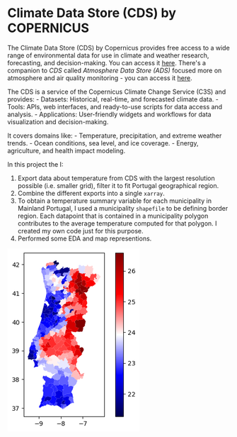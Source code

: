 # Climate Data Store (CDS) by COPERNICUS

The Climate Data Store (CDS) by Copernicus provides free access to a wide range of environmental data for use in climate and weather research, forecasting, and decision-making. You can access it [here](https://cds.climate.copernicus.eu/datasets). There's a companion to *CDS* called *Atmosphere Data Store (ADS)* focused more on atmosphere and air quality monitoring - you can access it [here](https://ads.atmosphere.copernicus.eu/user-guide).

The CDS is a service of the Copernicus Climate Change Service (C3S) and provides:
	- Datasets: Historical, real-time, and forecasted climate data.
	- Tools: APIs, web interfaces, and ready-to-use scripts for data access and analysis.
	-	Applications: User-friendly widgets and workflows for data visualization and decision-making.

It covers domains like:
	-	Temperature, precipitation, and extreme weather trends.
	-	Ocean conditions, sea level, and ice coverage.
	-	Energy, agriculture, and health impact modeling.

In this project the I:
  1. Export data about temperature from CDS with the largest resolution possible (i.e. smaller grid), filter it to fit Portugal geographical region.
  2. Combine the different exports into a single ```xarray```.
  3. To obtain a temperature summary variable for each municipality in Mainland Portugal, I used a municipality ```shapefile``` to be defining border region. Each datapoint that is contained in a municipality polygon contributes to the average temperature computed for that polygon. I created my own code just for this purpose.
  4. Performed some EDA and map representions.

![Average Temperature on August 15th 2018 across Mainland Portugal](https://github.com/andrebrito0/climate_data_store/blob/main/mean%20temperature.png)


 
